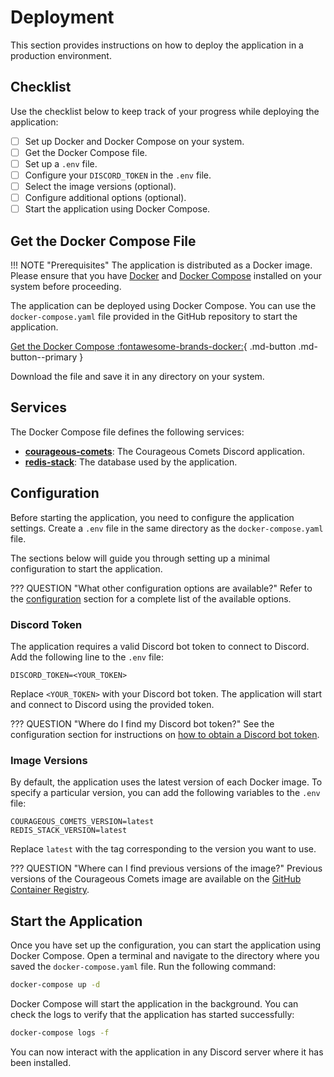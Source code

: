 # Deployment

This section provides instructions on how to deploy the application in a production environment.

## Checklist

Use the checklist below to keep track of your progress while deploying the application:

- [ ] Set up Docker and Docker Compose on your system.
- [ ] Get the Docker Compose file.
- [ ] Set up a `.env` file.
- [ ] Configure your `DISCORD_TOKEN` in the `.env` file.
- [ ] Select the image versions (optional).
- [ ] Configure additional options (optional).
- [ ] Start the application using Docker Compose.

## Get the Docker Compose File

!!! NOTE "Prerequisites"
    The application is distributed as a Docker image. Please ensure that you have [Docker](https://www.docker.com/)
    and [Docker Compose](https://docs.docker.com/compose/) installed on your system before proceeding.

The application can be deployed using Docker Compose. You can use the `docker-compose.yaml` file provided in the
GitHub repository to start the application.

<!-- markdownlint-disable-next-line MD013 - All syntax has to be on the same line -->
[Get the Docker Compose :fontawesome-brands-docker:](https://github.com/thijsfranck/courageous-comets/blob/main/docker-compose.yaml){ .md-button .md-button--primary }

Download the file and save it in any directory on your system.

## Services

The Docker Compose file defines the following services:

- [**courageous-comets**]((https://github.com/thijsfranck/courageous-comets/pkgs/container/courageous-comets)):
  The Courageous Comets Discord application.
- [**redis-stack**](https://hub.docker.com/r/redis/redis-stack-server): The database used by the application.

## Configuration

Before starting the application, you need to configure the application settings. Create a `.env` file in the same
directory as the `docker-compose.yaml` file.

The sections below will guide you through setting up a minimal configuration to start the application.

??? QUESTION "What other configuration options are available?"
    Refer to the [configuration](configuration.md) section for a complete list of the available options.

### Discord Token

The application requires a valid Discord bot token to connect to Discord. Add the following line to the `.env`
file:

```dotenv
DISCORD_TOKEN=<YOUR_TOKEN>
```

Replace `<YOUR_TOKEN>` with your Discord bot token. The application will start and connect to Discord using the
provided token.

??? QUESTION "Where do I find my Discord bot token?"
    See the configuration section for instructions on [how to obtain a Discord bot token](./configuration.md#discord_token).

### Image Versions

By default, the application uses the latest version of each Docker image. To specify a particular version, you
can add the following variables to the `.env` file:

```dotenv
COURAGEOUS_COMETS_VERSION=latest
REDIS_STACK_VERSION=latest
```

Replace `latest` with the tag corresponding to the version you want to use.

??? QUESTION "Where can I find previous versions of the image?"
    Previous versions of the Courageous Comets image are available on the [GitHub Container Registry](https://github.com/thijsfranck/courageous-comets/pkgs/container/courageous-comets).

## Start the Application

Once you have set up the configuration, you can start the application using Docker Compose. Open a terminal and
navigate to the directory where you saved the `docker-compose.yaml` file. Run the following command:

```bash
docker-compose up -d
```

Docker Compose will start the application in the background. You can check the logs to verify that the application
has started successfully:

```bash
docker-compose logs -f
```

You can now interact with the application in any Discord server where it has been installed.

